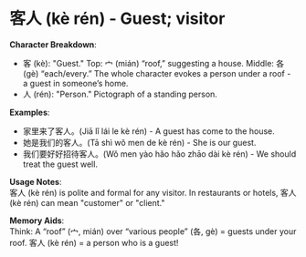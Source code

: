 # **客人 (kè rén) - Guest; visitor**

**Character Breakdown**:  
- 客 (kè): "Guest." Top: 宀 (mián) “roof,” suggesting a house. Middle: 各 (gè) “each/every.” The whole character evokes a person under a roof - a guest in someone’s home.  
- 人 (rén): "Person." Pictograph of a standing person.

**Examples**:  
- 家里来了客人。(Jiā lǐ lái le kè rén) - A guest has come to the house.  
- 她是我们的客人。(Tā shì wǒ men de kè rén) - She is our guest.  
- 我们要好好招待客人。(Wǒ men yào hǎo hǎo zhāo dài kè rén) - We should treat the guest well.

**Usage Notes**:  
客人 (kè rén) is polite and formal for any visitor. In restaurants or hotels, 客人 (kè rén) can mean "customer" or "client."

**Memory Aids**:  
Think: A “roof” (宀, mián) over “various people” (各, gè) = guests under your roof. 客人 (kè rén) = a person who is a guest!